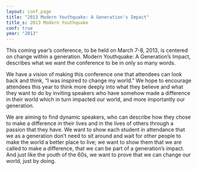```yaml
---
layout: conf_page
title: "2013 Modern Youthquake: A Generation's Impact"
title_s: 2013 Modern Youthquake
conf: true
year: "2013"
---
```

This coming year’s conference, to be held on March 7-8, 2013, is centered on change within a generation. Modern Youthquake: A Generation’s Impact, describes what we want the conference to be in only so many words. 

We have a vision of making this conference one that attendees can look back and think, “I was inspired to change my world.” We hope to encourage attendees this year to think more deeply into what they believe and what they want to do by inviting speakers who have somehow made a difference in their world which in turn impacted our world, and more importantly our generation. 

We are aiming to find dynamic speakers, who can describe how they chose to make a difference in their lives and in the lives of others through a passion that they have. We want to show each student in attendance that we as a generation don’t need to sit around and wait for other people to make the world a better place to live; we want to show them that we are called to make a difference, that we can be part of a generation’s impact. And just like the youth of the 60s, we want to prove that we can change our world, just by doing.